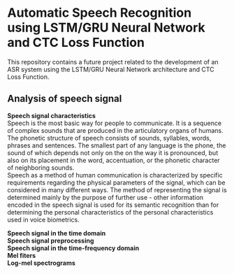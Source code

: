 # Automatic Speech Recognition using LSTM/GRU Neural Network and CTC Loss Function
This repository contains a future project related to the development of an ASR system using the LSTM/GRU Neural Network architecture and CTC Loss Function.

## Analysis of speech signal
**Speech signal characteristics**  
Speech is the most basic way for people to communicate. It is a sequence of complex sounds that are produced in the articulatory organs of humans. The phonetic structure of speech consists of sounds, syllables, words, phrases and sentences. The smallest part of any language is the phone, the sound of which depends not only on the on the way it is pronounced, but also on its placement in the word, accentuation, or the phonetic character of neighboring sounds.  
Speech as a method of human communication is characterized by specific requirements regarding the physical parameters of the signal, which can be considered in many different ways. The method of representing the signal is determined mainly by the purpose of further use - other information encoded in the speech signal is used for its semantic recognition than for determining the personal characteristics of the personal characteristics used in voice biometrics.
  
**Speech signal in the time domain**  
**Speech signal preprocessing**  
**Speech signal in the time-frequency domain**  
**Mel fiters**  
**Log-mel spectrograms**  
